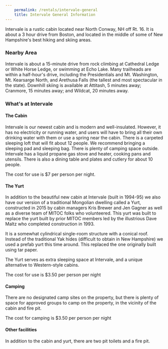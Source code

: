 ```yaml
---
    permalink: /rentals/intervale-general
    title: Intervale General Information
---
```


Intervale is a rustic cabin located near North Conway, NH off Rt. 16. It is about a 3 hour drive from Boston, and located in the middle of some of New Hampshire's best hiking and skiing areas.

### Nearby Area

Intervale is about a 15-minute drive from rock climbing at Cathedral Ledge or White Horse Ledge, or swimming at Echo Lake. Many trailheads are within a half-hour's drive, including the Presidentials and Mt. Washington, Mt. Kearsarge North, and Arethusa Falls (the tallest and most spectacular in the state). Downhill skiing is available at Attitash, 5 minutes away; Cranmore, 15 minutes away; and Wildcat, 20 minutes away.

### What's at Intervale

#### The Cabin

Intervale is our newest cabin and is modern and well-insulated. However, it has no electricity or running water, and users will have to bring all their own drinking water with them or use a spring near the cabin. There is a carpeted sleeping loft that will fit about 12 people. We recommend bringing a sleeping pad and sleeping bag. There is plenty of camping space outside. Intervale has a liquid propane gas stove and heater, cooking pans and utensils. There is also a dining table and plates and cutlery for about 10 people.

The cost for use is $7 per person per night.

#### The Yurt

In addition to the beautiful new cabin at Intervale (built in 1994-95) we also have our version of a traditional Mongolian dwelling called a Yurt, constructed in 2015 by cabin managers Kris Brewer and Jen Gagner as well as a diverse team of MITOC folks who volunteered. This yurt was built to replace the yurt built by prior MITOC members led by the illustrious Dave Maltz who completed construction in 1993.

It is a somewhat cylindrical single-room structure with a conical roof. Instead of the traditional Yak hides (difficult to obtain in New Hampshire) we used a prefab yurt this time around. This replaced the one originally built using tar paper.

The Yurt serves as extra sleeping space at Intervale, and a unique alternative to Western-style cabins.

The cost for use is $3.50 per person per night

#### Camping

There are no designated camp sites on the property, but there is plenty of space for approved groups to camp on the property, in the vicinity of the cabin and fire pit.

The cost for camping is $3.50 per person per night

#### Other facilities

In addition to the cabin and yurt, there are two pit toilets and a fire pit.
